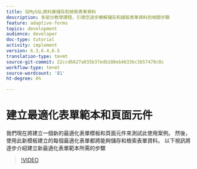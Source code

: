 ```yaml
---
title: 從MySQL資料庫儲存和檢索表單資料
description: 多部分教學課程，引導您逐步瞭解儲存和擷取表單資料的相關步驟
feature: adaptive-forms
topics: development
audience: developer
doc-type: tutorial
activity: implement
version: 6.3,6.4,6.5
translation-type: tm+mt
source-git-commit: 22ccd6627a035b37edb180eb4633bc3b57470c0c
workflow-type: tm+mt
source-wordcount: '81'
ht-degree: 0%

---
```


# 建立最適化表單範本和頁面元件

我們現在將建立一個新的最適化表單模板和頁面元件來測試此使用案例。 然後，使用此新模板建立的每個最適化表單都將能夠儲存和檢索表單資料。
以下視訊將逐步介紹建立新最適化表單範本所需的步驟
>[!VIDEO](https://video.tv.adobe.com/v/27828?quality=9&learn=on)

